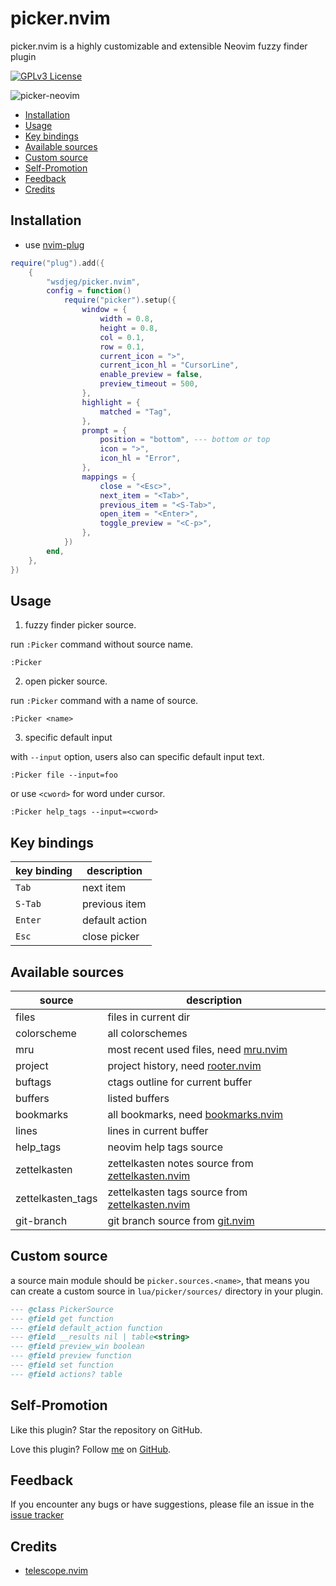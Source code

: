 # picker.nvim

picker.nvim is a highly customizable and extensible Neovim fuzzy finder plugin

[![GPLv3 License](https://img.spacevim.org/license-GPLv3-blue.svg)](LICENSE)

![picker-neovim](https://wsdjeg.net/images/picker-neovim.png)

<!-- vim-markdown-toc GFM -->

- [Installation](#installation)
- [Usage](#usage)
- [Key bindings](#key-bindings)
- [Available sources](#available-sources)
- [Custom source](#custom-source)
- [Self-Promotion](#self-promotion)
- [Feedback](#feedback)
- [Credits](#credits)

<!-- vim-markdown-toc -->

## Installation

- use [nvim-plug](https://github.com/wsdjeg/nvim-plug)

```lua
require("plug").add({
	{
		"wsdjeg/picker.nvim",
		config = function()
			require("picker").setup({
				window = {
					width = 0.8,
					height = 0.8,
					col = 0.1,
					row = 0.1,
					current_icon = ">",
					current_icon_hl = "CursorLine",
					enable_preview = false,
					preview_timeout = 500,
				},
				highlight = {
					matched = "Tag",
				},
				prompt = {
					position = "bottom", --- bottom or top
					icon = ">",
					icon_hl = "Error",
				},
				mappings = {
					close = "<Esc>",
					next_item = "<Tab>",
					previous_item = "<S-Tab>",
					open_item = "<Enter>",
					toggle_preview = "<C-p>",
				},
			})
		end,
	},
})
```

## Usage

1. fuzzy finder picker source.

run `:Picker` command without source name.

```
:Picker
```

2. open picker source.

run `:Picker` command with a name of source.

```
:Picker <name>
```

3. specific default input

with `--input` option, users also can specific default input text.

```
:Picker file --input=foo
```

or use `<cword>` for word under cursor.

```
:Picker help_tags --input=<cword>
```

## Key bindings

| key binding | description    |
| ----------- | -------------- |
| `Tab`       | next item      |
| `S-Tab`     | previous item  |
| `Enter`     | default action |
| `Esc`       | close picker   |

## Available sources

| source            | description                                                                                     |
| ----------------- | ----------------------------------------------------------------------------------------------- |
| files             | files in current dir                                                                            |
| colorscheme       | all colorschemes                                                                                |
| mru               | most recent used files, need [mru.nvim](https://github.com/wsdjeg/mru.nvim)                     |
| project           | project history, need [rooter.nvim](https://github.com/wsdjeg/rooter.nvim)                      |
| buftags           | ctags outline for current buffer                                                                |
| buffers           | listed buffers                                                                                  |
| bookmarks         | all bookmarks, need [bookmarks.nvim](https://github.com/wsdjeg/bookmarks.nvim)                  |
| lines             | lines in current buffer                                                                         |
| help_tags         | neovim help tags source                                                                         |
| zettelkasten      | zettelkasten notes source from [zettelkasten.nvim](https://github.com/wsdjeg/zettelkasten.nvim) |
| zettelkasten_tags | zettelkasten tags source from [zettelkasten.nvim](https://github.com/wsdjeg/zettelkasten.nvim)  |
| git-branch        | git branch source from [git.nvim](https://github.com/wsdjeg/git.nvim)                           |

## Custom source

a source main module should be `picker.sources.<name>`,
that means you can create a custom source in `lua/picker/sources/` directory in your plugin.

```lua
--- @class PickerSource
--- @field get function
--- @field default_action function
--- @field __results nil | table<string>
--- @field preview_win boolean
--- @field preview function
--- @field set function
--- @field actions? table
```

## Self-Promotion

Like this plugin? Star the repository on
GitHub.

Love this plugin? Follow [me](https://wsdjeg.net/) on
[GitHub](https://github.com/wsdjeg).

## Feedback

If you encounter any bugs or have suggestions, please file an issue in the [issue tracker](https://github.com/wsdjeg/picker.nvim/issues)

## Credits

- [telescope.nvim](https://github.com/nvim-telescope/telescope.nvim)
